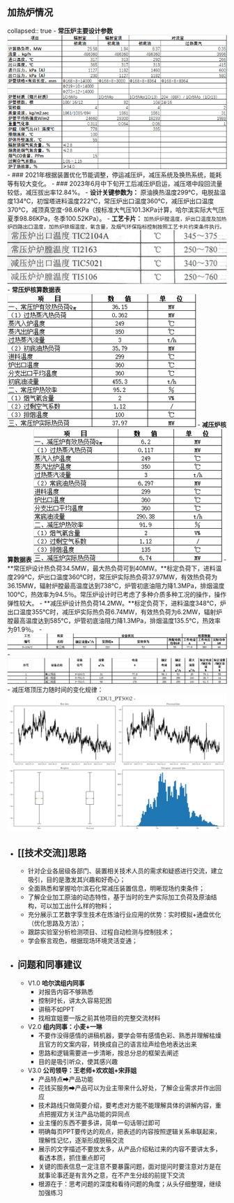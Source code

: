 ## 加热炉情况
collapsed:: true
	- **常压炉主要设计参数**
	  ![image.png](../assets/image_1709865983893_0.png)
	- ### 2021年根据装置优化节能调整，停运减压炉，减压系统及换热系统，能耗等有较大变化。
	- ### 2023年6月中下旬开工后减压炉启运，减压塔中段回流量较低，减压拔出率12.84%。
	- **设计关键参数为：**
	  原油换热温度299℃，电脱盐温度134℃，初馏塔进料温度222℃，常压炉出口温度360℃，减压炉出口温度370℃，减顶真空度-98.6KPa（按标准大气压101.3KPa计算，哈尔滨实际大气压夏季98.86KPa，冬季100.52KPa）。
	- **工艺卡片：**
	  `加热炉炉膛温度，炉出口温度及加热炉四路出口温度，加热炉排烟温度，氧含量，及烟气环保指标控制按照工艺卡片约束条件执行。`
	  ![image.png](../assets/image_1709866267479_0.png)
	- **常压炉核算数据表**
	  ![image.png](../assets/image_1709866921143_0.png)
	- **减压炉核算数据表**
	  ![image.png](../assets/image_1709867061486_0.png)
	- **常压炉设计热负荷34.5MW，最大热负荷可到40MW。**标定负荷下，进料温度299℃，炉出口温度360℃时，常压炉实际热负荷37.97MW，有效热负荷为36.15MW，辐射炉膛最高温度达到738℃，炉管初底油阻力降1.3MPa，排烟温度100℃，热效率为94.5％。常压炉设计时已考虑了多种介质多种工况的操作，操作弹性较大。
	- **减压炉设计热负荷14.2MW。**标定负荷下，进料温度348℃，炉出口温度355℃时，减压炉实际热负荷6.74MW，有效热负荷为6.2MW，辐射炉膛最高温度达到585℃，炉管初底油阻力降1.3MPa，排烟温度135.5℃，热效率为91.9％。
	- ![image.png](../assets/image_1709867876402_0.png)
	- ![image.png](../assets/image_1709868047827_0.png)
	- 减压塔顶压力随时间的变化规律：
	  ![CDU1_PT5002.png](../assets/CDU1_PT5002_1709866212798_0.png)
- ## [[技术交流]]思路
	- 针对企业各层级各部门、装置相关技术人员的需求和疑惑进行交流，建立吸引，目的是激发其兴趣和好奇心；
	- 全面熟悉和掌握哈尔滨石化常减压装置信息，明晰现场约束条件；
	- 了解企业加工原油的动态特性，基于当时的生产实际加工负荷及原油结构，可以加工出什么样的物料；
	- 充分展示工艺数字孪生技术在炼油行业应用的优势：实时模拟+通盘优化（优化思路及方法）；
	- 跟踪实验室分析检测项目、过程自动检测与控制技术；
	- 学会察言观色，根据现场环境灵活变通；
- ## 问题和同事建议
	- V1.0 **哈尔滨组内同事**
		- 对报告内容不够熟悉
		- 控制时长，讲太久容易犯困
		- 讲稿不如PPT
		- 找相宜姐要一版之前其他项目的完整交流材料
	- V2.0 **组内同事：小麦+一琳**
		- 不要作没得感情的讲稿机器，要学会带有感情色彩、熟悉并理解枯燥且官方的文案内容，转换成自己的语言绘声绘色地表达出来
		- 思路和逻辑需要进一步清晰，按总分总的框架去阐述
		- 目的是吸引听众，使其感兴趣
	- V3.0 **公司领导：王老师+欢欢姐+宋菲姐**
		- 产品特点➡产品功能
		- 花钱买服务➡产品可以为业主带来什么好处，了解企业需求并作出回应
		- 技术路线只做简要介绍，要考虑对方能不能理解具体的讲解内容，重点把握双方关注产品功能的异同点
		- 业主懂的东西不要多讲，简单一句话带过即可
		- 明确每页PPT要传达的观点，把表述的内容按照逻辑关系串联起来，理解性记忆，逐渐形成脱稿交流
		- 展示的文字描述不要放太多，从产品介绍粘过来的内容不要讲太多，看透本质，抓住重点即可
		- 关键的图表信息一定注意不要暴露问题，面对提问时要注意对方是在就事论事还是有言外之意，在不产生分歧的前提下交流
		- 根源在于：思考问题的深度和看待问题的角度；从头仔细整理，继续加强练习
